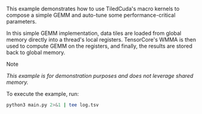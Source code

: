 This example demonstrates how to use TiledCuda's macro kernels to compose a simple GEMM and auto-tune some performance-critical parameters.

In this simple GEMM implementation, data tiles are loaded from global memory directly into a thread's local registers. TensorCore's WMMA is then used to compute GEMM on the registers, and finally, the results are stored back to global memory.

> [!Note]
> *This example is for demonstration purposes and does not leverage shared memory.*

To execute the example, run:

```bash
python3 main.py 2>&1 | tee log.tsv
```
